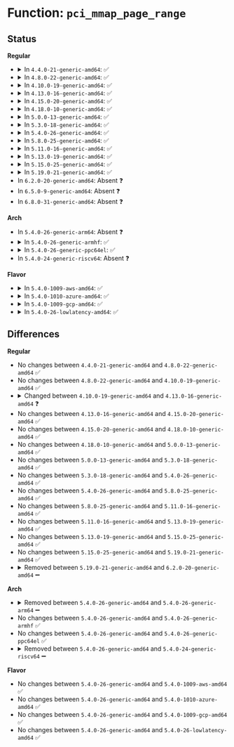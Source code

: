 # Function: <code>pci_mmap_page_range</code>

## Status
<b>Regular</b>
<ul>
<li>
<details>
<summary>In <code>4.4.0-21-generic-amd64</code>: ✅</summary>

```c
int pci_mmap_page_range(struct pci_dev * dev, struct vm_area_struct * vma, enum pci_mmap_state mmap_state, int write_combine)
```

```json
{
  "name": "pci_mmap_page_range",
  "collision_type": "Unique Global",
  "inline_type": "No",
  "funcs": [
    {
      "addr": 18446744071586145696,
      "name": "pci_mmap_page_range",
      "external": true,
      "loc": "arch/x86/pci/i386.c:414",
      "file": "arch/x86/pci/i386.c",
      "inline": "seen, unknown",
      "caller_inline": [],
      "caller_func": [
        "drivers/pci/proc.c:proc_bus_pci_mmap"
      ]
    }
  ],
  "symbols": [
    {
      "addr": 18446744071586145696,
      "name": "pci_mmap_page_range",
      "section": ".text",
      "bind": "STB_GLOBAL",
      "size": 189
    }
  ]
}
```
</details>
</li>
<li>
<details>
<summary>In <code>4.8.0-22-generic-amd64</code>: ✅</summary>

```c
int pci_mmap_page_range(struct pci_dev * dev, struct vm_area_struct * vma, enum pci_mmap_state mmap_state, int write_combine)
```

```json
{
  "name": "pci_mmap_page_range",
  "collision_type": "Unique Global",
  "inline_type": "No",
  "funcs": [
    {
      "addr": 18446744071586558480,
      "name": "pci_mmap_page_range",
      "external": true,
      "loc": "arch/x86/pci/i386.c:414",
      "file": "arch/x86/pci/i386.c",
      "inline": "seen, unknown",
      "caller_inline": [],
      "caller_func": [
        "drivers/pci/proc.c:proc_bus_pci_mmap"
      ]
    }
  ],
  "symbols": [
    {
      "addr": 18446744071586558480,
      "name": "pci_mmap_page_range",
      "section": ".text",
      "bind": "STB_GLOBAL",
      "size": 194
    }
  ]
}
```
</details>
</li>
<li>
<details>
<summary>In <code>4.10.0-19-generic-amd64</code>: ✅</summary>

```c
int pci_mmap_page_range(struct pci_dev * dev, struct vm_area_struct * vma, enum pci_mmap_state mmap_state, int write_combine)
```

```json
{
  "name": "pci_mmap_page_range",
  "collision_type": "Unique Global",
  "inline_type": "No",
  "funcs": [
    {
      "addr": 18446744071586740112,
      "name": "pci_mmap_page_range",
      "external": true,
      "loc": "arch/x86/pci/i386.c:414",
      "file": "arch/x86/pci/i386.c",
      "inline": "seen, unknown",
      "caller_inline": [],
      "caller_func": [
        "drivers/pci/proc.c:proc_bus_pci_mmap"
      ]
    }
  ],
  "symbols": [
    {
      "addr": 18446744071586740112,
      "name": "pci_mmap_page_range",
      "section": ".text",
      "bind": "STB_GLOBAL",
      "size": 191
    }
  ]
}
```
</details>
</li>
<li>
<details>
<summary>In <code>4.13.0-16-generic-amd64</code>: ✅</summary>

```c
int pci_mmap_page_range(struct pci_dev * pdev, int bar, struct vm_area_struct * vma, enum pci_mmap_state mmap_state, int write_combine)
```

```json
{
  "name": "pci_mmap_page_range",
  "collision_type": "Unique Global",
  "inline_type": "No",
  "funcs": [
    {
      "addr": 18446744071583797472,
      "name": "pci_mmap_page_range",
      "external": true,
      "loc": "drivers/pci/mmap.c:25",
      "file": "drivers/pci/mmap.c",
      "inline": "seen, unknown",
      "caller_inline": [],
      "caller_func": [
        "drivers/pci/proc.c:proc_bus_pci_mmap"
      ]
    }
  ],
  "symbols": [
    {
      "addr": 18446744071583797472,
      "name": "pci_mmap_page_range",
      "section": ".text",
      "bind": "STB_GLOBAL",
      "size": 43
    }
  ]
}
```
</details>
</li>
<li>
<details>
<summary>In <code>4.15.0-20-generic-amd64</code>: ✅</summary>

```c
int pci_mmap_page_range(struct pci_dev * pdev, int bar, struct vm_area_struct * vma, enum pci_mmap_state mmap_state, int write_combine)
```

```json
{
  "name": "pci_mmap_page_range",
  "collision_type": "Unique Global",
  "inline_type": "No",
  "funcs": [
    {
      "addr": 18446744071584060720,
      "name": "pci_mmap_page_range",
      "external": true,
      "loc": "drivers/pci/mmap.c:25",
      "file": "drivers/pci/mmap.c",
      "inline": "seen, unknown",
      "caller_inline": [],
      "caller_func": [
        "drivers/pci/proc.c:proc_bus_pci_mmap"
      ]
    }
  ],
  "symbols": [
    {
      "addr": 18446744071584060720,
      "name": "pci_mmap_page_range",
      "section": ".text",
      "bind": "STB_GLOBAL",
      "size": 42
    }
  ]
}
```
</details>
</li>
<li>
<details>
<summary>In <code>4.18.0-10-generic-amd64</code>: ✅</summary>

```c
int pci_mmap_page_range(struct pci_dev * pdev, int bar, struct vm_area_struct * vma, enum pci_mmap_state mmap_state, int write_combine)
```

```json
{
  "name": "pci_mmap_page_range",
  "collision_type": "Unique Global",
  "inline_type": "No",
  "funcs": [
    {
      "addr": 18446744071584260080,
      "name": "pci_mmap_page_range",
      "external": true,
      "loc": "drivers/pci/mmap.c:22",
      "file": "drivers/pci/mmap.c",
      "inline": "seen, unknown",
      "caller_inline": [],
      "caller_func": [
        "drivers/pci/proc.c:proc_bus_pci_mmap"
      ]
    }
  ],
  "symbols": [
    {
      "addr": 18446744071584260080,
      "name": "pci_mmap_page_range",
      "section": ".text",
      "bind": "STB_GLOBAL",
      "size": 42
    }
  ]
}
```
</details>
</li>
<li>
<details>
<summary>In <code>5.0.0-13-generic-amd64</code>: ✅</summary>

```c
int pci_mmap_page_range(struct pci_dev * pdev, int bar, struct vm_area_struct * vma, enum pci_mmap_state mmap_state, int write_combine)
```

```json
{
  "name": "pci_mmap_page_range",
  "collision_type": "Unique Global",
  "inline_type": "No",
  "funcs": [
    {
      "addr": 18446744071584349872,
      "name": "pci_mmap_page_range",
      "external": true,
      "loc": "drivers/pci/mmap.c:22",
      "file": "drivers/pci/mmap.c",
      "inline": "seen, unknown",
      "caller_inline": [],
      "caller_func": [
        "drivers/pci/proc.c:proc_bus_pci_mmap"
      ]
    }
  ],
  "symbols": [
    {
      "addr": 18446744071584349872,
      "name": "pci_mmap_page_range",
      "section": ".text",
      "bind": "STB_GLOBAL",
      "size": 42
    }
  ]
}
```
</details>
</li>
<li>
<details>
<summary>In <code>5.3.0-18-generic-amd64</code>: ✅</summary>

```c
int pci_mmap_page_range(struct pci_dev * pdev, int bar, struct vm_area_struct * vma, enum pci_mmap_state mmap_state, int write_combine)
```

```json
{
  "name": "pci_mmap_page_range",
  "collision_type": "Unique Global",
  "inline_type": "No",
  "funcs": [
    {
      "addr": 18446744071584544672,
      "name": "pci_mmap_page_range",
      "external": true,
      "loc": "drivers/pci/mmap.c:22",
      "file": "drivers/pci/mmap.c",
      "inline": "seen, unknown",
      "caller_inline": [],
      "caller_func": [
        "drivers/pci/proc.c:proc_bus_pci_mmap"
      ]
    }
  ],
  "symbols": [
    {
      "addr": 18446744071584544672,
      "name": "pci_mmap_page_range",
      "section": ".text",
      "bind": "STB_GLOBAL",
      "size": 42
    }
  ]
}
```
</details>
</li>
<li>
<details>
<summary>In <code>5.4.0-26-generic-amd64</code>: ✅</summary>

```c
int pci_mmap_page_range(struct pci_dev * pdev, int bar, struct vm_area_struct * vma, enum pci_mmap_state mmap_state, int write_combine)
```

```json
{
  "name": "pci_mmap_page_range",
  "collision_type": "Unique Global",
  "inline_type": "No",
  "funcs": [
    {
      "addr": 18446744071584679888,
      "name": "pci_mmap_page_range",
      "external": true,
      "loc": "drivers/pci/mmap.c:22",
      "file": "drivers/pci/mmap.c",
      "inline": "seen, unknown",
      "caller_inline": [],
      "caller_func": [
        "drivers/pci/proc.c:proc_bus_pci_mmap"
      ]
    }
  ],
  "symbols": [
    {
      "addr": 18446744071584679888,
      "name": "pci_mmap_page_range",
      "section": ".text",
      "bind": "STB_GLOBAL",
      "size": 150
    }
  ]
}
```
</details>
</li>
<li>
<details>
<summary>In <code>5.8.0-25-generic-amd64</code>: ✅</summary>

```c
int pci_mmap_page_range(struct pci_dev * pdev, int bar, struct vm_area_struct * vma, enum pci_mmap_state mmap_state, int write_combine)
```

```json
{
  "name": "pci_mmap_page_range",
  "collision_type": "Unique Global",
  "inline_type": "No",
  "funcs": [
    {
      "addr": 18446744071585366832,
      "name": "pci_mmap_page_range",
      "external": true,
      "loc": "drivers/pci/mmap.c:22",
      "file": "drivers/pci/mmap.c",
      "inline": "seen, unknown",
      "caller_inline": [],
      "caller_func": [
        "drivers/pci/proc.c:proc_bus_pci_mmap"
      ]
    }
  ],
  "symbols": [
    {
      "addr": 18446744071585366832,
      "name": "pci_mmap_page_range",
      "section": ".text",
      "bind": "STB_GLOBAL",
      "size": 150
    }
  ]
}
```
</details>
</li>
<li>
<details>
<summary>In <code>5.11.0-16-generic-amd64</code>: ✅</summary>

```c
int pci_mmap_page_range(struct pci_dev * pdev, int bar, struct vm_area_struct * vma, enum pci_mmap_state mmap_state, int write_combine)
```

```json
{
  "name": "pci_mmap_page_range",
  "collision_type": "Unique Global",
  "inline_type": "No",
  "funcs": [
    {
      "addr": 18446744071585516512,
      "name": "pci_mmap_page_range",
      "external": true,
      "loc": "drivers/pci/mmap.c:22",
      "file": "drivers/pci/mmap.c",
      "inline": "seen, unknown",
      "caller_inline": [],
      "caller_func": [
        "drivers/pci/proc.c:proc_bus_pci_mmap"
      ]
    }
  ],
  "symbols": [
    {
      "addr": 18446744071585516512,
      "name": "pci_mmap_page_range",
      "section": ".text",
      "bind": "STB_GLOBAL",
      "size": 150
    }
  ]
}
```
</details>
</li>
<li>
<details>
<summary>In <code>5.13.0-19-generic-amd64</code>: ✅</summary>

```c
int pci_mmap_page_range(struct pci_dev * pdev, int bar, struct vm_area_struct * vma, enum pci_mmap_state mmap_state, int write_combine)
```

```json
{
  "name": "pci_mmap_page_range",
  "collision_type": "Unique Global",
  "inline_type": "No",
  "funcs": [
    {
      "addr": 18446744071585395072,
      "name": "pci_mmap_page_range",
      "external": true,
      "loc": "drivers/pci/mmap.c:22",
      "file": "drivers/pci/mmap.c",
      "inline": "seen, unknown",
      "caller_inline": [],
      "caller_func": [
        "drivers/pci/proc.c:proc_bus_pci_mmap"
      ]
    }
  ],
  "symbols": [
    {
      "addr": 18446744071585395072,
      "name": "pci_mmap_page_range",
      "section": ".text",
      "bind": "STB_GLOBAL",
      "size": 150
    }
  ]
}
```
</details>
</li>
<li>
<details>
<summary>In <code>5.15.0-25-generic-amd64</code>: ✅</summary>

```c
int pci_mmap_page_range(struct pci_dev * pdev, int bar, struct vm_area_struct * vma, enum pci_mmap_state mmap_state, int write_combine)
```

```json
{
  "name": "pci_mmap_page_range",
  "collision_type": "Unique Global",
  "inline_type": "No",
  "funcs": [
    {
      "addr": 18446744071585857280,
      "name": "pci_mmap_page_range",
      "external": true,
      "loc": "drivers/pci/mmap.c:22",
      "file": "drivers/pci/mmap.c",
      "inline": "seen, unknown",
      "caller_inline": [],
      "caller_func": [
        "drivers/pci/proc.c:proc_bus_pci_mmap"
      ]
    }
  ],
  "symbols": [
    {
      "addr": 18446744071585857280,
      "name": "pci_mmap_page_range",
      "section": ".text",
      "bind": "STB_GLOBAL",
      "size": 186
    }
  ]
}
```
</details>
</li>
<li>
<details>
<summary>In <code>5.19.0-21-generic-amd64</code>: ✅</summary>

```c
int pci_mmap_page_range(struct pci_dev * pdev, int bar, struct vm_area_struct * vma, enum pci_mmap_state mmap_state, int write_combine)
```

```json
{
  "name": "pci_mmap_page_range",
  "collision_type": "Unique Global",
  "inline_type": "No",
  "funcs": [
    {
      "addr": 18446744071587050560,
      "name": "pci_mmap_page_range",
      "external": true,
      "loc": "drivers/pci/mmap.c:22",
      "file": "drivers/pci/mmap.c",
      "inline": "seen, unknown",
      "caller_inline": [],
      "caller_func": [
        "drivers/pci/proc.c:proc_bus_pci_mmap"
      ]
    }
  ],
  "symbols": [
    {
      "addr": 18446744071587050560,
      "name": "pci_mmap_page_range",
      "section": ".text",
      "bind": "STB_GLOBAL",
      "size": 218
    }
  ]
}
```
</details>
</li>
<li>
In <code>6.2.0-20-generic-amd64</code>: Absent ❓
</li>
<li>
In <code>6.5.0-9-generic-amd64</code>: Absent ❓
</li>
<li>
In <code>6.8.0-31-generic-amd64</code>: Absent ❓
</li>
</ul>
<b>Arch</b>
<ul>
<li>
In <code>5.4.0-26-generic-arm64</code>: Absent ❓
</li>
<li>
<details>
<summary>In <code>5.4.0-26-generic-armhf</code>: ✅</summary>

```c
int pci_mmap_page_range(struct pci_dev * pdev, int bar, struct vm_area_struct * vma, enum pci_mmap_state mmap_state, int write_combine)
```

```json
{
  "name": "pci_mmap_page_range",
  "collision_type": "Unique Global",
  "inline_type": "No",
  "funcs": [
    {
      "addr": 3230204736,
      "name": "pci_mmap_page_range",
      "external": true,
      "loc": "drivers/pci/mmap.c:22",
      "file": "drivers/pci/mmap.c",
      "inline": "seen, unknown",
      "caller_inline": [],
      "caller_func": [
        "drivers/pci/proc.c:proc_bus_pci_mmap"
      ]
    }
  ],
  "symbols": [
    {
      "addr": 3230204736,
      "name": "pci_mmap_page_range",
      "section": ".text",
      "bind": "STB_GLOBAL",
      "size": 164
    }
  ]
}
```
</details>
</li>
<li>
<details>
<summary>In <code>5.4.0-26-generic-ppc64el</code>: ✅</summary>

```c
int pci_mmap_page_range(struct pci_dev * pdev, int bar, struct vm_area_struct * vma, enum pci_mmap_state mmap_state, int write_combine)
```

```json
{
  "name": "pci_mmap_page_range",
  "collision_type": "Unique Global",
  "inline_type": "No",
  "funcs": [
    {
      "addr": 13835058055291028976,
      "name": "pci_mmap_page_range",
      "external": true,
      "loc": "drivers/pci/mmap.c:22",
      "file": "drivers/pci/mmap.c",
      "inline": "seen, unknown",
      "caller_inline": [],
      "caller_func": [
        "drivers/pci/proc.c:proc_bus_pci_mmap"
      ]
    }
  ],
  "symbols": [
    {
      "addr": 13835058055291028976,
      "name": "pci_mmap_page_range",
      "section": ".text",
      "bind": "STB_GLOBAL",
      "size": 216
    }
  ]
}
```
</details>
</li>
<li>
In <code>5.4.0-24-generic-riscv64</code>: Absent ❓
</li>
</ul>
<b>Flavor</b>
<ul>
<li>
<details>
<summary>In <code>5.4.0-1009-aws-amd64</code>: ✅</summary>

```c
int pci_mmap_page_range(struct pci_dev * pdev, int bar, struct vm_area_struct * vma, enum pci_mmap_state mmap_state, int write_combine)
```

```json
{
  "name": "pci_mmap_page_range",
  "collision_type": "Unique Global",
  "inline_type": "No",
  "funcs": [
    {
      "addr": 18446744071584630368,
      "name": "pci_mmap_page_range",
      "external": true,
      "loc": "drivers/pci/mmap.c:22",
      "file": "drivers/pci/mmap.c",
      "inline": "seen, unknown",
      "caller_inline": [],
      "caller_func": [
        "drivers/pci/proc.c:proc_bus_pci_mmap"
      ]
    }
  ],
  "symbols": [
    {
      "addr": 18446744071584630368,
      "name": "pci_mmap_page_range",
      "section": ".text",
      "bind": "STB_GLOBAL",
      "size": 150
    }
  ]
}
```
</details>
</li>
<li>
<details>
<summary>In <code>5.4.0-1010-azure-amd64</code>: ✅</summary>

```c
int pci_mmap_page_range(struct pci_dev * pdev, int bar, struct vm_area_struct * vma, enum pci_mmap_state mmap_state, int write_combine)
```

```json
{
  "name": "pci_mmap_page_range",
  "collision_type": "Unique Global",
  "inline_type": "No",
  "funcs": [
    {
      "addr": 18446744071584560176,
      "name": "pci_mmap_page_range",
      "external": true,
      "loc": "drivers/pci/mmap.c:22",
      "file": "drivers/pci/mmap.c",
      "inline": "seen, unknown",
      "caller_inline": [],
      "caller_func": [
        "drivers/pci/proc.c:proc_bus_pci_mmap"
      ]
    }
  ],
  "symbols": [
    {
      "addr": 18446744071584560176,
      "name": "pci_mmap_page_range",
      "section": ".text",
      "bind": "STB_GLOBAL",
      "size": 150
    }
  ]
}
```
</details>
</li>
<li>
<details>
<summary>In <code>5.4.0-1009-gcp-amd64</code>: ✅</summary>

```c
int pci_mmap_page_range(struct pci_dev * pdev, int bar, struct vm_area_struct * vma, enum pci_mmap_state mmap_state, int write_combine)
```

```json
{
  "name": "pci_mmap_page_range",
  "collision_type": "Unique Global",
  "inline_type": "No",
  "funcs": [
    {
      "addr": 18446744071584630048,
      "name": "pci_mmap_page_range",
      "external": true,
      "loc": "drivers/pci/mmap.c:22",
      "file": "drivers/pci/mmap.c",
      "inline": "seen, unknown",
      "caller_inline": [],
      "caller_func": [
        "drivers/pci/proc.c:proc_bus_pci_mmap"
      ]
    }
  ],
  "symbols": [
    {
      "addr": 18446744071584630048,
      "name": "pci_mmap_page_range",
      "section": ".text",
      "bind": "STB_GLOBAL",
      "size": 150
    }
  ]
}
```
</details>
</li>
<li>
<details>
<summary>In <code>5.4.0-26-lowlatency-amd64</code>: ✅</summary>

```c
int pci_mmap_page_range(struct pci_dev * pdev, int bar, struct vm_area_struct * vma, enum pci_mmap_state mmap_state, int write_combine)
```

```json
{
  "name": "pci_mmap_page_range",
  "collision_type": "Unique Global",
  "inline_type": "No",
  "funcs": [
    {
      "addr": 18446744071584737744,
      "name": "pci_mmap_page_range",
      "external": true,
      "loc": "drivers/pci/mmap.c:22",
      "file": "drivers/pci/mmap.c",
      "inline": "seen, unknown",
      "caller_inline": [],
      "caller_func": [
        "drivers/pci/proc.c:proc_bus_pci_mmap"
      ]
    }
  ],
  "symbols": [
    {
      "addr": 18446744071584737744,
      "name": "pci_mmap_page_range",
      "section": ".text",
      "bind": "STB_GLOBAL",
      "size": 150
    }
  ]
}
```
</details>
</li>
</ul>

## Differences
<b>Regular</b>
<ul>
<li>
No changes between <code>4.4.0-21-generic-amd64</code> and <code>4.8.0-22-generic-amd64</code> ✅
</li>
<li>
No changes between <code>4.8.0-22-generic-amd64</code> and <code>4.10.0-19-generic-amd64</code> ✅
</li>
<li>
<details>
<summary>Changed between <code>4.10.0-19-generic-amd64</code> and <code>4.13.0-16-generic-amd64</code> ❓</summary>
<ul>
<li>
<b>Param added. </b>
<code>struct pci_dev * pdev</code>
</li>
<li>
<b>Param added. </b>
<code>int bar</code>
</li>
<li>
<b>Param removed. </b>
<code>struct pci_dev * dev</code>
</li>
<li>
<b>Param reordered. </b>
<code>dev, vma, mmap_state, write_combine</code> ➡️ <code>pdev, bar, vma, mmap_state, write_combine</code>
</li>
</ul>
</details>
</li>
<li>
No changes between <code>4.13.0-16-generic-amd64</code> and <code>4.15.0-20-generic-amd64</code> ✅
</li>
<li>
No changes between <code>4.15.0-20-generic-amd64</code> and <code>4.18.0-10-generic-amd64</code> ✅
</li>
<li>
No changes between <code>4.18.0-10-generic-amd64</code> and <code>5.0.0-13-generic-amd64</code> ✅
</li>
<li>
No changes between <code>5.0.0-13-generic-amd64</code> and <code>5.3.0-18-generic-amd64</code> ✅
</li>
<li>
No changes between <code>5.3.0-18-generic-amd64</code> and <code>5.4.0-26-generic-amd64</code> ✅
</li>
<li>
No changes between <code>5.4.0-26-generic-amd64</code> and <code>5.8.0-25-generic-amd64</code> ✅
</li>
<li>
No changes between <code>5.8.0-25-generic-amd64</code> and <code>5.11.0-16-generic-amd64</code> ✅
</li>
<li>
No changes between <code>5.11.0-16-generic-amd64</code> and <code>5.13.0-19-generic-amd64</code> ✅
</li>
<li>
No changes between <code>5.13.0-19-generic-amd64</code> and <code>5.15.0-25-generic-amd64</code> ✅
</li>
<li>
No changes between <code>5.15.0-25-generic-amd64</code> and <code>5.19.0-21-generic-amd64</code> ✅
</li>
<li>
<details>
<summary>Removed between <code>5.19.0-21-generic-amd64</code> and <code>6.2.0-20-generic-amd64</code> ➖</summary>

```c
int pci_mmap_page_range(struct pci_dev * pdev, int bar, struct vm_area_struct * vma, enum pci_mmap_state mmap_state, int write_combine)
```
</details>
</li>
</ul>
<b>Arch</b>
<ul>
<li>
<details>
<summary>Removed between <code>5.4.0-26-generic-amd64</code> and <code>5.4.0-26-generic-arm64</code> ➖</summary>

```c
int pci_mmap_page_range(struct pci_dev * pdev, int bar, struct vm_area_struct * vma, enum pci_mmap_state mmap_state, int write_combine)
```
</details>
</li>
<li>
No changes between <code>5.4.0-26-generic-amd64</code> and <code>5.4.0-26-generic-armhf</code> ✅
</li>
<li>
No changes between <code>5.4.0-26-generic-amd64</code> and <code>5.4.0-26-generic-ppc64el</code> ✅
</li>
<li>
<details>
<summary>Removed between <code>5.4.0-26-generic-amd64</code> and <code>5.4.0-24-generic-riscv64</code> ➖</summary>

```c
int pci_mmap_page_range(struct pci_dev * pdev, int bar, struct vm_area_struct * vma, enum pci_mmap_state mmap_state, int write_combine)
```
</details>
</li>
</ul>
<b>Flavor</b>
<ul>
<li>
No changes between <code>5.4.0-26-generic-amd64</code> and <code>5.4.0-1009-aws-amd64</code> ✅
</li>
<li>
No changes between <code>5.4.0-26-generic-amd64</code> and <code>5.4.0-1010-azure-amd64</code> ✅
</li>
<li>
No changes between <code>5.4.0-26-generic-amd64</code> and <code>5.4.0-1009-gcp-amd64</code> ✅
</li>
<li>
No changes between <code>5.4.0-26-generic-amd64</code> and <code>5.4.0-26-lowlatency-amd64</code> ✅
</li>
</ul>
